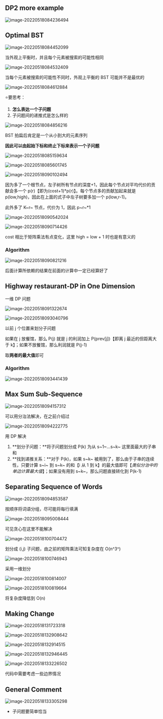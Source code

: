 ## DP2 more example

![image-20220518084236494](https://screen-shot.obs.cn-north-4.myhuaweicloud.com/image-20220518084236494.png)

## Optimal BST

![image-20220518084452099](https://screen-shot.obs.cn-north-4.myhuaweicloud.com/image-20220518084452099.png)

当外观上平衡时，并且每个元素被搜索的可能性相同

![image-20220518084532409](https://screen-shot.obs.cn-north-4.myhuaweicloud.com/image-20220518084532409.png)

当每个元素被搜索的可能性不同时，外观上平衡的 BST 可能并不是最优的

![image-20220518084612884](https://screen-shot.obs.cn-north-4.myhuaweicloud.com/image-20220518084612884.png)

:star:要思考：

1. **怎么表达一个子问题**
2. 子问题间的递推式是怎么样的

![image-20220518084856216](https://screen-shot.obs.cn-north-4.myhuaweicloud.com/image-20220518084856216.png)

BST 拍扁后肯定是一个从小到大的元素序列

**因此可以由起始下标和终止下标来表示一个子问题**

![image-20220518085159634](https://screen-shot.obs.cn-north-4.myhuaweicloud.com/image-20220518085159634.png)

![image-20220518085601745](https://screen-shot.obs.cn-north-4.myhuaweicloud.com/image-20220518085601745.png)

![image-20220518090102494](https://screen-shot.obs.cn-north-4.myhuaweicloud.com/image-20220518090102494.png)

因为多了一个根节点，左子树所有节点的深度+1，因此每个节点对平均代价的贡献会多一个 p(r)【即为(cost+1)*p(r)】。每个节点多的贡献加起来就是 p(low,high)，因此在上面的式子中左子树要多加一个 p(low,r-1)。

此外多了 K~r~ 节点，代价为 1，因此 p~r~*1 

![image-20220518090542024](https://screen-shot.obs.cn-north-4.myhuaweicloud.com/image-20220518090542024.png)

![image-20220518090714426](https://screen-shot.obs.cn-north-4.myhuaweicloud.com/image-20220518090714426.png)

cost 相比于矩阵乘法有点变化，这里 high = low + 1 时也是有意义的

### Algorithm

![image-20220518090821216](https://screen-shot.obs.cn-north-4.myhuaweicloud.com/image-20220518090821216.png)

后面计算所依赖的结果在前面的计算中一定已经算好了

## Highway restaurant-DP in One Dimension

一维 DP 问题

![image-20220518091322674](https://screen-shot.obs.cn-north-4.myhuaweicloud.com/image-20220518091322674.png)

![image-20220518093040796](https://screen-shot.obs.cn-north-4.myhuaweicloud.com/image-20220518093040796.png)

以前 j 个位置来划分子问题

如果在 j 放餐馆，那么 P(j) 就是 j 的利润加上 P(prev[j])【即离 j 最近的但距离大于 k】；如果不放餐馆，那么利润就是 P(j-1)

取**两者的最大值**即可

### Algorithm

![image-20220518093441439](https://screen-shot.obs.cn-north-4.myhuaweicloud.com/image-20220518093441439.png)

## Max Sum Sub-Sequence

![image-20220518094157312](https://screen-shot.obs.cn-north-4.myhuaweicloud.com/image-20220518094157312.png)

可以用分治法解决，在之前介绍过

![image-20220518094222775](https://screen-shot.obs.cn-north-4.myhuaweicloud.com/image-20220518094222775.png)

用 DP 解决

1. **划分子问题：**将子问题划分成 P(k) 为从 s~1~...s~k~ 这里面最大的子串和
2. **找到递推关系：**对于 P(k)，如果 s~k~ 被用到了，那么由于子串的连续性，只要计算 s~i~ 到 s~k~ 的和【i 从 1 到 k】的最大值即可【*类似分治中的单边计算最大值*】；如果没有用到 s~k~，那么问题直接转化到 P(k-1)

## Separating Sequence of Words

![image-20220518094853587](https://screen-shot.obs.cn-north-4.myhuaweicloud.com/image-20220518094853587.png)

按顺序将词语分组，尽可能将每行填满

![image-20220518095008444](https://screen-shot.obs.cn-north-4.myhuaweicloud.com/image-20220518095008444.png)

可见贪心在这里不能解决

![image-20220518100704472](https://screen-shot.obs.cn-north-4.myhuaweicloud.com/image-20220518100704472.png)

划分成 (i,j) 子问题，由之前的矩阵乘法可知复杂度在 O(n^3^)

![image-20220518100746943](https://screen-shot.obs.cn-north-4.myhuaweicloud.com/image-20220518100746943.png)

采用一维划分

![image-20220518100814007](https://screen-shot.obs.cn-north-4.myhuaweicloud.com/image-20220518100814007.png)

![image-20220518100819664](https://screen-shot.obs.cn-north-4.myhuaweicloud.com/image-20220518100819664.png)

将复杂度降低到 O(n)

## Making Change

![image-20220518131723318](https://screen-shot.obs.cn-north-4.myhuaweicloud.com/image-20220518131723318.png)

![image-20220518132908642](https://screen-shot.obs.cn-north-4.myhuaweicloud.com/image-20220518132908642.png)

![image-20220518132914515](https://screen-shot.obs.cn-north-4.myhuaweicloud.com/image-20220518132914515.png)

![image-20220518132946445](https://screen-shot.obs.cn-north-4.myhuaweicloud.com/image-20220518132946445.png)

![image-20220518133226502](https://screen-shot.obs.cn-north-4.myhuaweicloud.com/image-20220518133226502.png)

代码中需要考虑一些边界情况

## General Comment

![image-20220518133305298](https://screen-shot.obs.cn-north-4.myhuaweicloud.com/image-20220518133305298.png)

- 子问题要简单恰当